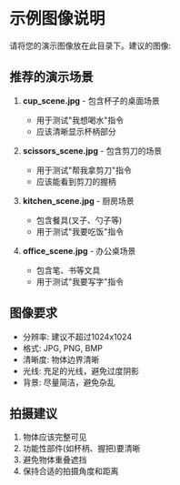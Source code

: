 # 示例图像说明

请将您的演示图像放在此目录下。建议的图像:

## 推荐的演示场景

1. **cup_scene.jpg** - 包含杯子的桌面场景
   - 用于测试"我想喝水"指令
   - 应该清晰显示杯柄部分

2. **scissors_scene.jpg** - 包含剪刀的场景  
   - 用于测试"帮我拿剪刀"指令
   - 应该能看到剪刀的握柄

3. **kitchen_scene.jpg** - 厨房场景
   - 包含餐具(叉子、勺子等)
   - 用于测试"我要吃饭"指令

4. **office_scene.jpg** - 办公桌场景
   - 包含笔、书等文具
   - 用于测试"我要写字"指令

## 图像要求

- 分辨率: 建议不超过1024x1024
- 格式: JPG, PNG, BMP
- 清晰度: 物体边界清晰
- 光线: 充足的光线，避免过度阴影
- 背景: 尽量简洁，避免杂乱

## 拍摄建议

1. 物体应该完整可见
2. 功能性部件(如杯柄、握把)要清晰
3. 避免物体重叠遮挡
4. 保持合适的拍摄角度和距离

